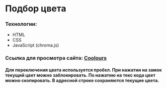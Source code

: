 # Подбор цвета

### Технологии:

- HTML
- CSS
- JavaScript (chroma.js)

### Ссылка для просмотра сайта: [Coolours]("")

#### Для переключения цвета используется пробел. При нажатии на замок текущий цвет можно заблокировать. По нажатию на текс кода цвет можно скопировать. В адресной строке сохраняются текущие цвета.
